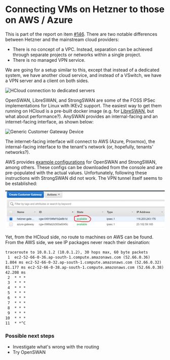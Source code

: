 # Connecting VMs on Hetzner to those on AWS / Azure

This is part of the report on item [#146](https://app.clubhouse.io/thinkdeep/story/146/investigate-and-design-an-architecture-to-connect-the-vms-across-different-cloud-providers-revisited). There are two notable differences between Hetzner and the mainstream cloud providers:

- There is no concept of a VPC. Instead, separation can be achieved through separate projects or networks within a single project.
- There is no managed VPN service.

We are going for a setup similar to this, except that instead of a dedicated system, we have another cloud service, and instead of a VSwitch, we have a VPN server and a client on both sides.

![HCloud connection to dedicated servers](https://docs.hetzner.com/static/73e1767e4179912c3a273676d50e5391/1320e/details-coupled-configuration.png)

OpenSWAN, LibreSWAN, and StrongSWAN are some of the FOSS IPSec implementations for Linux with IKEv2 support. The easiest way to get them running on HCloud is a pre-built docker image (e.g. for [LibreSWAN](https://github.com/hwdsl2/docker-ipsec-vpn-server), but what about performance?). AnySWAN provides an internal-facing and an internet-facing interface, as shown below:

![Generic Customer Gateway Device](https://docs.aws.amazon.com/vpn/latest/s2svpn/images/cgw-static-routing.png)

The internet-facing interface will connect to AWS (Azure, Proxmox), the internal-facing interface to the tenant's network (or, hopefully, tenants' networks?).

AWS provides [example configurations](https://docs.aws.amazon.com/vpn/latest/s2svpn/cgw-static-routing-examples.html) for OpenSWAN and StrongSWAN, among others. These configs can be downloaded from the console and are pre-populated with the actual values. Unfortunately, following these instructions with StrongSWAN did not work. The VPN tunnel itself seems to be established:

![Tunnel shows as established in AWS console](img/aws-hetzner-tunnel-available.png)

Yet, from the HCloud side, no route to machines on AWS can be found. From the AWS side, we see IP packages never reach their desination:

```text
traceroute to 10.0.1.2 (10.0.1.2), 30 hops max, 60 byte packets
 1  ec2-52-66-0-36.ap-south-1.compute.amazonaws.com (52.66.0.36)  1.804 ms ec2-52-66-0-32.ap-south-1.compute.amazonaws.com (52.66.0.32)  81.177 ms ec2-52-66-0-38.ap-south-1.compute.amazonaws.com (52.66.0.38)  42.208 ms
 2  * * *
 3  * * *
 4  * * *
 5  * * *
 6  * * *
 7  * * *
 8  * * *
 9  * * *
10  * * *
11  * *^C
```

### Possible next steps

- Investigate what's wrong with the routing
- Try OpenSWAN
